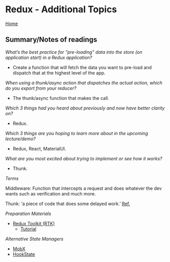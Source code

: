 # Redux - Additional Topics

[Home](https://markjackson28.github.io/reading-notes/)

## Summary/Notes of readings

*What’s the best practice for “pre-loading” data into the store (on application start) in a Redux application?*

- Create a function that will fetch the data you want to pre-load and dispatch that at the highest level of the app. 

*When using a thunk/async action that dispatches the actual action, which do you export from your reducer?*

- The thunk/async function that makes the call.

*Which 3 things had you heard about previously and now have better clarity on?*

- Redux.

*Which 3 things are you hoping to learn more about in the upcoming lecture/demo?*

- Redux, React, MaterialUI.

*What are you most excited about trying to implement or see how it works?*

- Thunk.

*Terms*

Middleware: Function that intercepts a request and does whatever the dev wants such as verification and much more.

Thunk: ‘a piece of code that does some delayed work.’ [Ref.](https://redux.js.org/usage/writing-logic-thunks)

*Preparation Materials*

- [Redux Toolkit (RTK)](https://redux-toolkit.js.org/)
  - [Tutorial](https://redux-toolkit.js.org/tutorials/overview)

*Alternative State Managers*

- [MobX](https://mobx.js.org/getting-started.html)
- [HookState](https://hookstate.js.org/)
